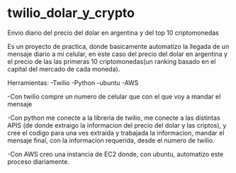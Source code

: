 # twilio_dolar_y_crypto
Envio diario del precio del dolar en argentina y del top 10 criptomonedas

Es un proyecto de practica, donde basicamente automatizo la llegada de un mensaje diario a mi celular, en este caso del precio del dolar en argentina y el precio de las 
las primeras 10 criptomonedas(un ranking basado en el capital del mercado de cada moneda).

Herramientas:
-Twilio
-Python
-ubuntu
-AWS

-Con twilio compre un numero de celular que con el que voy a mandar el mensaje 

-Con python me conecte a la libreria de twilio, me conecte a las distintas APIS (de donde extraigo la informacion del precio del dolar y las criptos), y 
cree el codigo para una ves extraida y trabajada la informacion, mandar el mensaje final, con la informacion requerida, desde el numero de twilio.

-Con AWS creo una instancia de EC2 donde, con ubuntu, automatizo este proceso diariamente.



